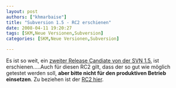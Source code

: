 ```yaml
---
layout: post
authors: ["khmarbaise"]
title: "Subversion 1.5 - RC2 erschienen"
date: 2008-04-11 19:20:27
tags: [SKM,Neue Versionen,Subversion]
categories: [SKM,Neue Versionen,Subversion]

---
```

Es ist so weit, ein [zweiter Release Candiate von der SVN 1.5.](http://subversion.tigris.org/servlets/ReadMsg?list=dev&msgNo=137167 "zweiter Release Candiate von der SVN 1.5.") 
ist erschienen.....Auch für diesen RC2 gilt, dass der so gut wie möglich getestet werden soll, **aber bitte nicht für den produktiven Betrieb einsetzen**.
Zu beziehen ist der [RC2 hier](http://orac.ece.utexas.edu/pub/svn/1.5.0-rc2/ "RC2 hier").
